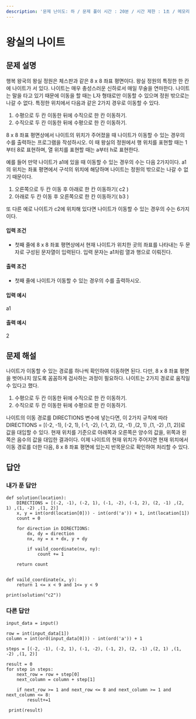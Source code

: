 ```yaml
---
description: '문제 난이도: 하 / 문제 풀이 시간 : 20분 / 시간 제한 : 1초 / 메모리 제한 : 128MB'
---
```


# 왕실의 나이트

## 문제 설명

행복 왕국의 왕실 정원은 체스판과 같은 8 x 8 좌표 평면이다. 왕실 정원의 특정한 한 칸에 나이트가 서 있다. 나이트는 매우 충성스러운 신하로서 매일 무술을 연마한다. 나이트는 말을 타고 있기 때문에 이동을 할 때는 L자 형태로만 이동할 수 있으며 정원 밖으로는 나갈 수 없다. 특정한 위치에서 다음과 같은 2가지 경우로 이동할 수 있다.

1. 수평으로 두 칸 이동한 뒤에 수직으로 한 칸 이동하기.
2. 수직으로 두 칸 이동한 뒤에 수평으로 한 칸 이동하기.

8 x 8 좌표 평면상에서 나이트의 위치가 주어졌을 때 나이트가 이동할 수 있는 경우의 수를 출력하는 프로그램을 작성하시오. 이 때 왕실의 정원에서 행 위치를 표현할 때는 1부터 8로 표현하며, 열 위치를 표현할 때는 a부터 h로 표현한다.

예를 들어 만약 나이트가 a1에 있을 때 이동할 수 있는 경우의 수는 다음 2가지이다. a1의 위치는 좌표 평면에서 구석의 위치에 해당하며 나이트는 정원의 밖으로는 나갈 수 없기 때문이다.

1. 오른쪽으로 두 칸 이동 후 아래로 한 칸 이동하기\( c2 \)
2. 아래로 두 칸 이동 후 오른쪽으로 한 칸 이동하기\( b3 \)

또 다른 예로 나이트가 c2에 위치해 있다면 나이트가 이동할 수 있는 경우의 수는 6가지이다.

#### 입력 조건

* 첫째 줄에 8 x 8 좌표 평면상에서 현재 나이트가 위치한 곳의 좌표를 나타내는 두 문자로 구성된 문자열이 입력된다. 입력 문자는 a1처럼 열과 행으로 이뤄진다.

#### 출력 조건

* 첫째 줄에 나이트가 이동할 수 있는 경우의 수를 출력하시오.

#### 입력 예시

a1

#### 출력 예시

2



## 문제 해설

나이트가 이동할 수 있는 경로를 하나씩 확인하여 이동하면 된다. 다만, 8 x 8 좌표 평면을 벗어나지 않도록 꼼꼼하게 검사하는 과정이 필요하다. 나이트는 2가지 경로로 움직일 수 있다고 했다.

1. 수평으로 두 칸 이동한 뒤에 수직으로 한 칸 이동하기.
2. 수직으로 두 칸 이동한 뒤에 수평으로 한 칸 이동하기.

나이트의 이동 경로를 DIRECTIONS 변수에 넣는다면, 이 2가지 규칙에 따라 DIRECTIONS = \[\(-2, -1\), \(-2, 1\), \(-1, -2\), \(-1, 2\), \(2, -1\) ,\(2, 1\) ,\(1, -2\) ,\(1, 2\)\]로 값을 대입할 수 있다. 현재 위치를 기준으로 아래쪽과 오른쪽은 양수의 값을, 위쪽과 왼쪽은 음수의 값을 대입한 결과이다. 이제 나이트의 현재 위치가 주어지면 현재 위치에서 이동 경로를 더한 다음, 8 x 8 좌표 평면에 있는지 반목문으로 확인하여 처리할 수 있다.



## 답안

### 내가 푼 답안

```text
def solution(location):
    DIRECTIONS = [(-2, -1), (-2, 1), (-1, -2), (-1, 2), (2, -1) ,(2, 1) ,(1, -2) ,(1, 2)]
    x, y = int(ord(location[0])) - int(ord('a')) + 1, int(location[1])
    count = 0

    for direction in DIRECTIONS:
        dx, dy = direction
        nx, ny = x + dx, y + dy

        if vaild_coordinate(nx, ny):
            count += 1

    return count


def vaild_coordinate(x, y):
    return 1 <= x < 9 and 1<= y < 9

print(solution("c2"))
```



### 다른 답안

```text
input_data = input()

row = int(input_data[1])
column = int(ord(input_data[0])) - int(ord('a')) + 1

steps = [(-2, -1), (-2, 1), (-1, -2), (-1, 2), (2, -1) ,(2, 1) ,(1, -2) ,(1, 2)]

result = 0
for step in steps:
    next_row = row + step[0]
    next_column = column + step[1]
    
    if next_row >= 1 and next_row <= 8 and next_column >= 1 and next_column <= 8:
        result+=1

 print(result) 
```





